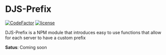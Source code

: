 # DJS-Prefix

[![CodeFactor](https://www.codefactor.io/repository/github/supersweatytejas/djs-prefix/badge)](https://www.codefactor.io/repository/github/supersweatytejas/djs-prefix)
[![license](https://nuggies.js.org/assets/img/license.ade17f5e.svg)](https://github.com/SuperSweatyTejas/DJS-Prefix/blob/main/LICENSE)


DJS-Prefix is a NPM module that introduces easy to use functions that allow for each server to have a custom prefix

**Satus**: Coming soon
